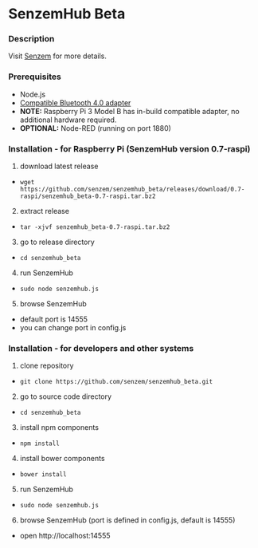 # SenzemHub Beta


### Description

Visit [Senzem](http://www.senzem.com) for more details.


### Prerequisites

  * Node.js
  * [Compatible Bluetooth 4.0 adapter](https://github.com/sandeepmistry/node-bluetooth-hci-socket)
  * **NOTE:** Raspberry Pi 3 Model B has in-build compatible adapter, no additional hardware required.
  * **OPTIONAL:** Node-RED (running on port 1880)


### Installation - for Raspberry Pi (SenzemHub version 0.7-raspi)

1. download latest release 
  * `wget https://github.com/senzem/senzemhub_beta/releases/download/0.7-raspi/senzemhub_beta-0.7-raspi.tar.bz2`
  
2. extract release 
  * `tar -xjvf senzemhub_beta-0.7-raspi.tar.bz2`  
  
3. go to release directory
  * `cd senzemhub_beta`
  
4. run SenzemHub
  * `sudo node senzemhub.js`  

5. browse SenzemHub 
  * default port is 14555
  * you can change port in config.js

### Installation - for developers and other systems


1. clone repository
  * `git clone https://github.com/senzem/senzemhub_beta.git`

2. go to source code directory
  * `cd senzemhub_beta`

3. install npm components
  * `npm install`

4. install bower components
  * `bower install`

5. run SenzemHub
  * `sudo node senzemhub.js`

6. browse SenzemHub (port is defined in config.js, default is 14555)
  * open http://localhost:14555 


